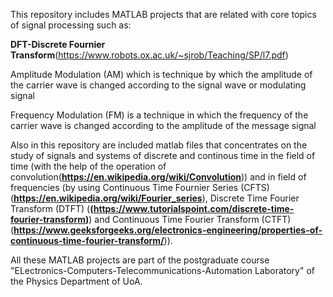 This repository includes MATLAB projects that are related with core topics of signal processing such as: 

**DFT-Discrete Fournier Transform**(https://www.robots.ox.ac.uk/~sjrob/Teaching/SP/l7.pdf)

Amplitude Modulation (AM) which is technique by which the amplitude of the carrier wave is changed according to the signal wave or modulating signal

Frequency Modulation (FM) is a technique in which the frequency of the carrier wave is changed according to the amplitude of the message signal


Also in this repository are included matlab files that concentrates on the study of signals and systems of discrete and continous time in the field of time (with the help of the operation of convolution(**https://en.wikipedia.org/wiki/Convolution**)) and in field of frequencies (by using Continuous Time Fournier Series (CFTS) (**https://en.wikipedia.org/wiki/Fourier_series**), Discrete Time Fourier Transform (DTFT) (**(https://www.tutorialspoint.com/discrete-time-fourier-transform)**) and Continuous Time Fourier Transform (CTFT)(**https://www.geeksforgeeks.org/electronics-engineering/properties-of-continuous-time-fourier-transform/**)).

All these MATLAB projects are part of the postgraduate course "ELectronics-Computers-Telecommunications-Automation Laboratory" of the Physics Department of UoA.
